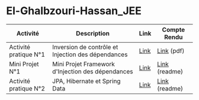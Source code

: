 # El-Ghalbzouri-Hassan_JEE



|Activité|Description|Link|Compte Rendu|     
|--------|-----------|-----|----------------|
|Activité pratique N°1|Inversion de contrôle et Injection des dépendances | [Link](https://github.com/hassanelgh/El-Ghalbzouri-Hassan_JEE/tree/main/1-Activit%C3%A9%20pratique%20N%C2%B01)|[Link](https://github.com/hassanelgh/El-Ghalbzouri-Hassan_JEE/blob/main/1-Activit%C3%A9%20pratique%20N%C2%B01/Activit%C3%A9%20pratique%20N%C2%B01.pdf) (pdf)|
|Mini Projet N°1|Mini Projet Framework d'Injection des dépendances | [Link](https://github.com/hassanelgh/El-Ghalbzouri-Hassan_JEE/tree/main/2-Mini%20Projet%20N%C2%B01)|[Link](https://github.com/hassanelgh/El-Ghalbzouri-Hassan_JEE/blob/main/2-Mini%20Projet%20N%C2%B01/README.md) (readme)|
|Activité pratique N°2|JPA, Hibernate et Spring Data| [Link](https://github.com/hassanelgh/El-Ghalbzouri-Hassan_JEE/tree/main/3-Activit%C3%A9%20pratique%20N%C2%B02)|[Link](https://github.com/hassanelgh/El-Ghalbzouri-Hassan_JEE/blob/main/3-Activit%C3%A9%20pratique%20N%C2%B02/README.md) (readme)|



